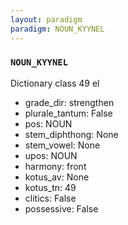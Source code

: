 ```yaml
---
layout: paradigm
paradigm: NOUN_KYYNEL
---
```

### ` NOUN_KYYNEL `

Dictionary class 49 el
* grade_dir: strengthen
* plurale_tantum: False
* pos: NOUN
* stem_diphthong: None
* stem_vowel: None
* upos: NOUN
* harmony: front
* kotus_av: None
* kotus_tn: 49
* clitics: False
* possessive: False
